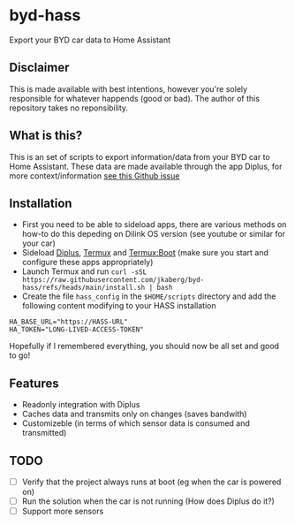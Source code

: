 # byd-hass
Export your BYD car data to Home Assistant

## Disclaimer
This is made available with best intentions, however you're solely responsible for whatever happends (good or bad). The author of this repository takes no reponsibility. 

## What is this?
This is an set of scripts to export information/data from your BYD car to Home Assistant. These data are made available through the app Diplus, for more context/information [see this Github issue](https://github.com/jkaberg/byd-react-app-reverse/issues/2)

## Installation

- First you need to be able to sideload apps, there are various methods on how-to do this depeding on Dilink OS version (see youtube or similar for your car)
- Sideload [Diplus](http://lanye.pw/di/), [Termux](https://github.com/termux/termux-app) and [Termux:Boot](https://github.com/termux/termux-boot/) (make sure you start and configure these apps appropriately)
- Launch Termux and run `curl -sSL https://raw.githubusercontent.com/jkaberg/byd-hass/refs/heads/main/install.sh | bash`
- Create the file `hass_config` in the `$HOME/scripts` directory and add the following content modifying to your HASS installation
```
HA_BASE_URL="https://HASS-URL"
HA_TOKEN="LONG-LIVED-ACCESS-TOKEN"
```

Hopefully if I remembered everything, you should now be all set and good to go!

## Features
- Readonly integration with Diplus
- Caches data and transmits only on changes (saves bandwith)
- Customizeble (in terms of which sensor data is consumed and transmitted)

## TODO

- [ ] Verify that the project always runs at boot (eg when the car is powered on)
- [ ] Run the solution when the car is not running (How does Diplus do it?)
- [ ] Support more sensors